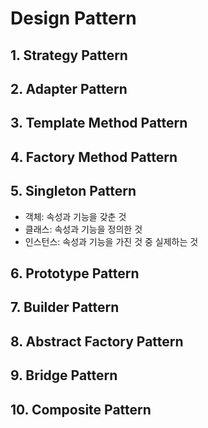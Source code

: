 # Design Pattern

## 1. Strategy Pattern

## 2. Adapter Pattern

## 3. Template Method Pattern

## 4. Factory Method Pattern

## 5. Singleton Pattern
- 객체: 속성과 기능을 갖춘 것
- 클래스: 속성과 기능을 정의한 것
- 인스턴스: 속성과 기능을 가진 것 중 실제하는 것

## 6. Prototype Pattern

## 7. Builder Pattern

## 8. Abstract Factory Pattern

## 9. Bridge Pattern

## 10. Composite Pattern


